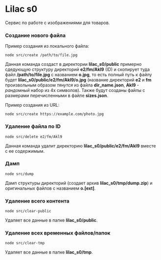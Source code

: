 # Lilac s0

Сервис по работе с изображениями для товаров.

### Создание нового файла

Пример создания из локального файла:

```shell
node src/create /path/to/file.jpg
```

Данная команда создаст в директории **lilac_s0/public** примерно сдедующую структуру директорий **e2/fm/Akl9** (ID) и скопирует туда файл **/path/to/file.jpg** с названием **o.jpg**, то есть полный путь к файлу будет **lilac_s0/public/e2/fm/Akl9/o.jpg** (название директорий **e2** и **fm** произвольным образом _тянутся_ из файла **dir_name.json**, **Akl9** - _рандомный_ набор из 4х символов). Также будут созданы файлы с размерами перечисленными в файле **sizes.json**.

Пример создания из URL:

```shell
node src/create https://example.com/photo.jpg
```

### Удаление файла по ID

```shell
node src/delete e2/fm/Akl9
```

Данная команда удалит директорию **lilac_s0/public/e2/fm/Akl9** вместе с ее содержимым.

### Дамп

```shell
node src/dump
```

Дамп структуры директорий (создает архив **lilac_s0/tmp/dump.zip**) и оригинальных файлов с названием **o.[ext]**.

### Удаление всего контента

```shell
node src/clear-public
```

Удаляет все данные в папке **lilac_s0/public**.

### Удаление всех временных файлов/папок

```shell
node src/clear-tmp
```

Удаляет все данные в папке **lilac_s0/tmp**.
